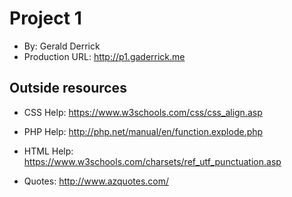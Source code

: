 # Project 1
+ By: Gerald Derrick
+ Production URL: <http://p1.gaderrick.me>

## Outside resources
+ CSS Help: <https://www.w3schools.com/css/css_align.asp>
+ PHP Help: <http://php.net/manual/en/function.explode.php>
+ HTML Help: <https://www.w3schools.com/charsets/ref_utf_punctuation.asp>

+ Quotes: <http://www.azquotes.com/>